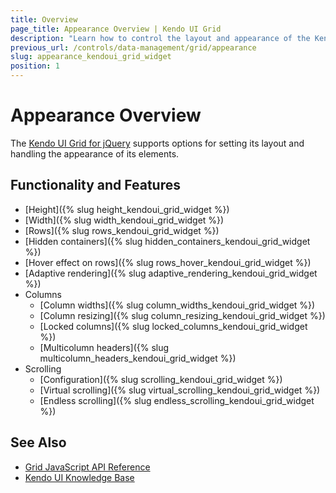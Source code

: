 ```yaml
---
title: Overview
page_title: Appearance Overview | Kendo UI Grid
description: "Learn how to control the layout and appearance of the Kendo UI Grid widget."
previous_url: /controls/data-management/grid/appearance
slug: appearance_kendoui_grid_widget
position: 1
---
```


# Appearance Overview

The [Kendo UI Grid for jQuery](http://demos.telerik.com/kendo-ui/grid/index) supports options for setting its layout and handling the appearance of its elements.

## Functionality and Features

* [Height]({% slug height_kendoui_grid_widget %})
* [Width]({% slug width_kendoui_grid_widget %})
* [Rows]({% slug rows_kendoui_grid_widget %})
* [Hidden containers]({% slug hidden_containers_kendoui_grid_widget %})
* [Hover effect on rows]({% slug rows_hover_kendoui_grid_widget %})
* [Adaptive rendering]({% slug adaptive_rendering_kendoui_grid_widget %})
* Columns
  * [Column widths]({% slug column_widths_kendoui_grid_widget %})
  * [Column resizing]({% slug column_resizing_kendoui_grid_widget %})
  * [Locked columns]({% slug locked_columns_kendoui_grid_widget %})
  * [Multicolumn headers]({% slug multicolumn_headers_kendoui_grid_widget %})
* Scrolling
  * [Configuration]({% slug scrolling_kendoui_grid_widget %})
  * [Virtual scrolling]({% slug virtual_scrolling_kendoui_grid_widget %})
  * [Endless scrolling]({% slug endless_scrolling_kendoui_grid_widget %})

## See Also

* [Grid JavaScript API Reference](/api/javascript/ui/grid)
* [Kendo UI Knowledge Base](/knowledge-base)
